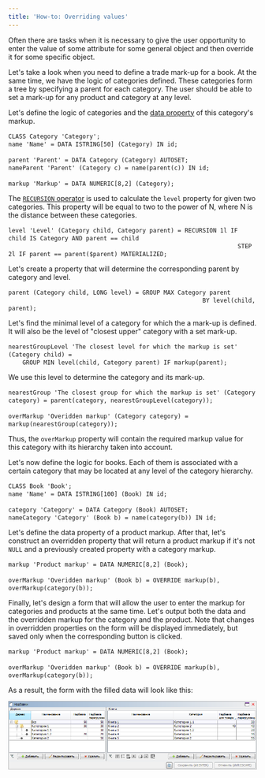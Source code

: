 ```yaml
---
title: 'How-to: Overriding values'
---
```


Often there are tasks when it is necessary to give the user opportunity to enter the value of some attribute for some general object and then override it for some specific object.

Let's take a look when you need to define a trade mark-up for a book. At the same time, we have the logic of categories defined. These categories form a tree by specifying a parent for each category. The user should be able to set a mark-up for any product and category at any level.

Let's define the logic of categories and the [data property](Data_properties_DATA.md) of this category's markup.

```lsf
CLASS Category 'Category';
name 'Name' = DATA ISTRING[50] (Category) IN id;

parent 'Parent' = DATA Category (Category) AUTOSET;
nameParent 'Parent' (Category c) = name(parent(c)) IN id;

markup 'Markup' = DATA NUMERIC[8,2] (Category);
```

The [`RECURSION` operator](RECURSION_operator.md) is used to calculate the `level` property for given two categories. This property will be equal to two to the power of N, where N is the distance between these categories.

```lsf
level 'Level' (Category child, Category parent) = RECURSION 1l IF child IS Category AND parent == child
                                                                 STEP 2l IF parent == parent($parent) MATERIALIZED;
```

Let's create a property that will determine the corresponding parent by category and level.

```lsf
parent (Category child, LONG level) = GROUP MAX Category parent
                                                       BY level(child, parent);
```

Let's find the minimal level of a category for which the a mark-up is defined. It will also be the level of "closest upper" category with a set mark-up.

```lsf
nearestGroupLevel 'The closest level for which the markup is set' (Category child) =
    GROUP MIN level(child, Category parent) IF markup(parent);
```

We use this level to determine the category and its mark-up.

```lsf
nearestGroup 'The closest group for which the markup is set' (Category category) = parent(category, nearestGroupLevel(category));

overMarkup 'Overidden markup' (Category category) = markup(nearestGroup(category));
```

Thus, the `overMarkup` property will contain the required markup value for this category with its hierarchy taken into account.

Let's now define the logic for books. Each of them is associated with a certain category that may be located at any level of the category hierarchy.

```lsf
CLASS Book 'Book';
name 'Name' = DATA ISTRING[100] (Book) IN id;

category 'Category' = DATA Category (Book) AUTOSET;
nameCategory 'Category' (Book b) = name(category(b)) IN id;
```

Let's define the data property of a product markup. After that, let's construct an overridden property that will return a product markup if it's not `NULL` and a previously created property with a category markup.

```lsf
markup 'Product markup' = DATA NUMERIC[8,2] (Book);

overMarkup 'Overidden markup' (Book b) = OVERRIDE markup(b), overMarkup(category(b));
```

Finally, let's design a form that will allow the user to enter the markup for categories and products at the same time. Let's output both the data and the overridden markup for the category and the product. Note that changes in overridden properties on the form will be displayed immediately, but saved only when the corresponding button is clicked.

```lsf
markup 'Product markup' = DATA NUMERIC[8,2] (Book);

overMarkup 'Overidden markup' (Book b) = OVERRIDE markup(b), overMarkup(category(b));
```

As a result, the form with the filled data will look like this:

![](images/How-to_Overriding_values.png)
